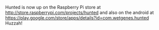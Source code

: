 Hunted is now up on the Raspberry Pi store at http://store.raspberrypi.com/projects/hunted and also on the android at https://play.google.com/store/apps/details?id=com.wetgenes.hunted Huzzah!